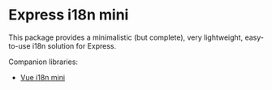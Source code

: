 # Express i18n mini

This package provides a minimalistic (but complete), very lightweight, easy-to-use i18n solution
for Express.

Companion libraries:
- [Vue i18n mini](https://github.com/plashenkov/vue-i18n-mini)

